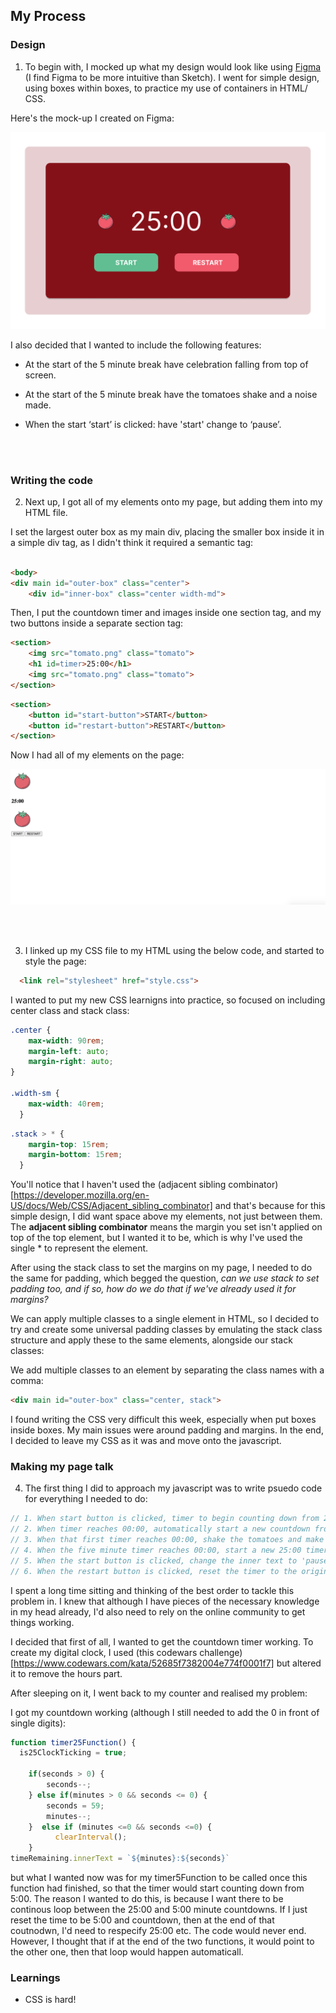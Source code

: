 ## My Process

### Design

1. To begin with, I mocked up what my design would look like using [Figma](https://www.figma.com/) (I find Figma to be more intuitive than Sketch). I went for simple design, using boxes within boxes, to practice my use of containers in HTML/ CSS.

Here's the mock-up I created on Figma:

![](figma.png)

I also decided that I wanted to include the following features:

- At the start of the 5 minute break have celebration falling from top of screen.

- At the start of the 5 minute break have the tomatoes shake and a noise made.

- When the start ‘start’ is clicked: have 'start' change to ‘pause’.

<br />
<br />

### Writing the code


2. Next up, I got all of my elements onto my page, but adding them into my HTML file.

I set the largest outer box as my main div, placing the smaller box inside it in a simple div tag, as I didn't think it required a semantic tag:

``` HTML

<body>
<div main id="outer-box" class="center">
    <div id="inner-box" class="center width-md">

```

Then, I put the countdown timer and images inside one section tag, and my two buttons inside a separate section tag:

``` HTML
<section>
    <img src="tomato.png" class="tomato">
    <h1 id=timer>25:00</h1>
    <img src="tomato.png" class="tomato">
</section>

```
``` HTML
<section>
    <button id="start-button">START</button>
    <button id="restart-button">RESTART</button>
</section>

```

Now I had all of my elements on the page:

![](initial-elements.png)

<br />
<br />


3. I linked up my CSS file to my HTML using the below code, and started to style the page:

``` HTML
  <link rel="stylesheet" href="style.css">
  ```

I wanted to put my new CSS learnigns into practice, so focused on including center class and stack class:

``` CSS
.center {
    max-width: 90rem;
    margin-left: auto;
    margin-right: auto;
}

.width-sm {
    max-width: 40rem;
  }
```

``` CSS
.stack > * {
    margin-top: 15rem;
    margin-bottom: 15rem;
  }
```

You'll notice that I haven't used the (adjacent sibling combinator)[https://developer.mozilla.org/en-US/docs/Web/CSS/Adjacent_sibling_combinator] and that's because for this simple design, I did want space above my elements, not just between them. The **adjacent sibling combinator** means the margin you set isn't applied on top of the top element, but I wanted it to be, which is why I've used the single * to represent the element.

After using the stack class to set the margins on my page, I needed to do the same for padding, which begged the question, *can we use stack to set padding too, and if so, how do we do that if we've already used it for margins?*

We can apply multiple classes to a single element in HTML, so I decided to try and create some universal padding classes by emulating the stack class structure and apply these to the same elements, alongside our stack classes:

We add multiple classes to an element by separating the class names with a comma:

```HTML
<div main id="outer-box" class="center, stack">
```


I found writing the CSS very difficult this week, especially when put boxes inside boxes.
My main issues were around padding and margins.
In the end, I decided to leave my CSS as it was and move onto the javascript.




### Making my page talk

4. The first thing I did to approach my javascript was to write psuedo code for everything I needed to do:

```Javascript
// 1. When start button is clicked, timer to begin counting down from 25:00 to 00:00.
// 2. When timer reaches 00:00, automatically start a new countdown from 05:00 to 00:00.
// 3. When that first timer reaches 00:00, shake the tomatoes and make a noise.
// 4. When the five minute timer reaches 00:00, start a new 25:00 timer, and make a honking sound.
// 5. When the start button is clicked, change the inner text to 'pause', and vise versa when 'pause is clicked'.
// 6. When the restart button is clicked, reset the timer to the original 25:00 count.
```

I spent a long time sitting and thinking of the best order to tackle this problem in.
I knew that although I have pieces of the necessary knowledge in my head already, I'd also need to rely on the online community to get things working.

I decided that first of all, I wanted to get the countdown timer working. To create my digital clock, I used (this codewars challenge)[https://www.codewars.com/kata/52685f7382004e774f0001f7] but altered it to remove the hours part.


After sleeping on it, I went back to my counter and realised my problem:

I got my countdown working (although I still needed to add the 0 in front of single digits):
``` Javascript
function timer25Function() {
  is25ClockTicking = true;

    if(seconds > 0) {
        seconds--;
    } else if(minutes > 0 && seconds <= 0) {
        seconds = 59;
        minutes--;
    }  else if (minutes <=0 && seconds <=0) {
          clearInterval();
    }
timeRemaining.innerText = `${minutes}:${seconds}`
```

but what I wanted now was for my timer5Function to be called once this function had finished, so that the timer would start counting down from 5:00. The reason I wanted to do this, is because I want there to be continous loop between the 25:00 and 5:00 minute countdowns. If I just reset the time to be 5:00 and countdown, then at the end of that coutnodwn, I'd need to respecify 25:00 etc. The code would never end. However, I thought that if at the end of the two functions, it would point to the other one, then that loop would happen automaticall. 

### Learnings

- CSS is hard!
